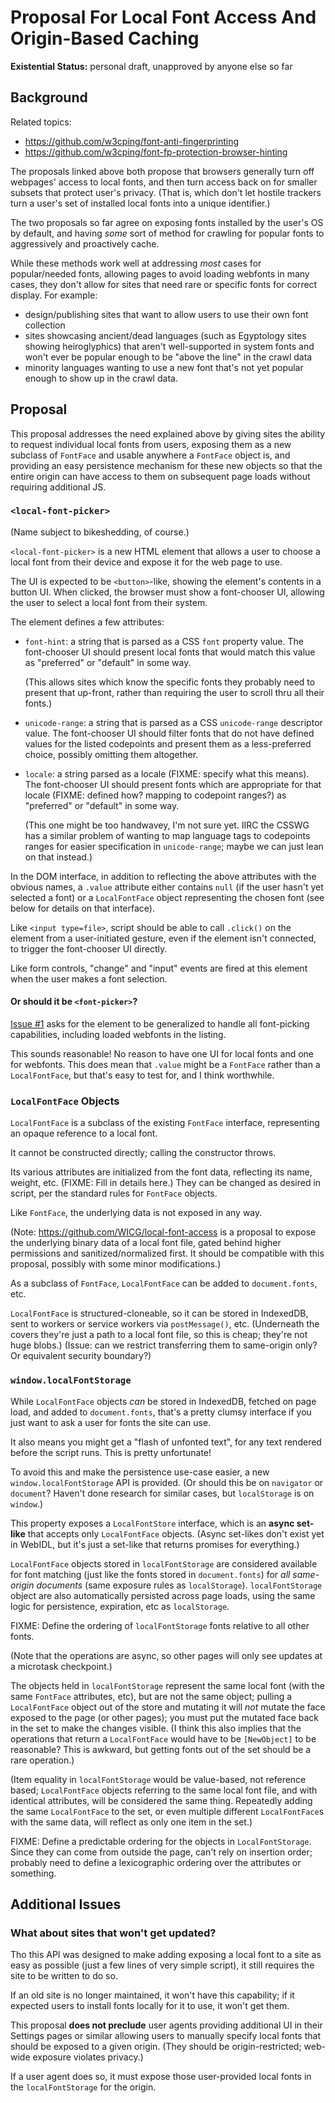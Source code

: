 # Proposal For Local Font Access And Origin-Based Caching

**Existential Status:** personal draft, unapproved by anyone else so far

## Background ##

Related topics:

* <https://github.com/w3cping/font-anti-fingerprinting>
* <https://github.com/w3cping/font-fp-protection-browser-hinting>

The proposals linked above both propose
that browsers generally turn off webpages' access to local fonts,
and then turn access back on for smaller subsets
that protect user's privacy.
(That is,
which don't let hostile trackers
turn a user's set of installed local fonts
into a unique identifier.)

The two proposals so far agree on exposing fonts installed by the user's OS by default,
and having *some* sort of method for crawling for popular fonts to aggressively and proactively cache.

While these methods work well at addressing *most* cases for popular/needed fonts,
allowing pages to avoid loading webfonts in many cases,
they don't allow for sites that need rare or specific fonts for correct display.
For example:

* design/publishing sites that want to allow users to use their own font collection
* sites showcasing ancient/dead languages
	(such as Egyptology sites showing heiroglyphics)
	that aren't well-supported in system fonts
	and won't ever be popular enough to be "above the line" in the crawl data
* minority languages wanting to use a new font
	that's not yet popular enough to show up in the crawl data.


## Proposal ##

This proposal addresses the need explained above
by giving sites the ability to request individual local fonts from users,
exposing them as a new subclass of `FontFace`
and usable anywhere a `FontFace` object is,
and providing an easy persistence mechanism for these new objects
so that the entire origin can have access to them
on subsequent page loads
without requiring additional JS.

### `<local-font-picker>` ###

(Name subject to bikeshedding, of course.)

`<local-font-picker>` is a new HTML element
that allows a user to choose a local font from their device
and expose it for the web page to use.

The UI is expected to be `<button>`-like,
showing the element's contents in a button UI.
When clicked, the browser must show a font-chooser UI,
allowing the user to select a local font from their system.

The element defines a few attributes:

* `font-hint`: a string that is parsed as a CSS `font` property value.
	The font-chooser UI should present local fonts that would match this value
	as "preferred" or "default" in some way.

	(This allows sites which know the specific fonts they probably need
	to present that up-front,
	rather than requiring the user to scroll thru all their fonts.)
* `unicode-range`: a string that is parsed as a CSS `unicode-range` descriptor value.
	The font-chooser UI should filter fonts
	that do not have defined values for the listed codepoints
	and present them as a less-preferred choice,
	possibly omitting them altogether.
* `locale`: a string parsed as a locale (FIXME: specify what this means).
	The font-chooser UI should present fonts which are appropriate for that locale
	(FIXME: defined how? mapping to codepoint ranges?)
	as "preferred" or "default" in some way.

	(This one might be too handwavey, I'm not sure yet.
	IIRC the CSSWG has a similar problem
	of wanting to map language tags to codepoints ranges
	for easier specification in `unicode-range`;
	maybe we can just lean on that instead.)

In the DOM interface,
in addition to reflecting the above attributes with the obvious names,
a `.value` attribute
either contains `null`
(if the user hasn't yet selected a font)
or a `LocalFontFace` object representing the chosen font
(see below for details on that interface).

Like `<input type=file>`,
script should be able to call `.click()` on the element
from a user-initiated gesture,
even if the element isn't connected,
to trigger the font-chooser UI directly.

Like form controls,
"change" and "input" events are fired at this element
when the user makes a font selection.

#### Or should it be `<font-picker>`? ####

[Issue #1](https://github.com/tabatkins/proposal-local-font-access/issues/1) asks for the element to be generalized to handle all font-picking capabilities, including loaded webfonts in the listing.

This sounds reasonable! No reason to have one UI for local fonts and one for webfonts. This does mean that `.value` might be a `FontFace` rather than a `LocalFontFace`, but that's easy to test for, and I think worthwhile.

### `LocalFontFace` Objects ###

`LocalFontFace` is a subclass of the existing `FontFace` interface,
representing an opaque reference to a local font.

It cannot be constructed directly;
calling the constructor throws.

Its various attributes are initialized from the font data,
reflecting its name,
weight,
etc.
(FIXME: Fill in details here.)
They can be changed as desired in script,
per the standard rules for `FontFace` objects.

Like `FontFace`, the underlying data is not exposed in any way.

(Note: <https://github.com/WICG/local-font-access> is a proposal
to expose the underlying binary data of a local font file,
gated behind higher permissions and sanitized/normalized first.
It should be compatible with this proposal,
possibly with some minor modifications.)

As a subclass of `FontFace`,
`LocalFontFace` can be added to `document.fonts`, etc.

`LocalFontFace` is structured-cloneable,
so it can be stored in IndexedDB,
sent to workers or service workers via `postMessage()`,
etc.
(Underneath the covers they're just a path to a local font file,
so this is cheap;
they're not huge blobs.)
(Issue: can we restrict transferring them to same-origin only?
Or equivalent security boundary?)

### `window.localFontStorage` ###

While `LocalFontFace` objects *can* be stored in IndexedDB,
fetched on page load,
and added to `document.fonts`,
that's a pretty clumsy interface
if you just want to ask a user for fonts the site can use.

It also means you might get a "flash of unfonted text",
for any text rendered before the script runs.
This is pretty unfortunate!

To avoid this and make the persistence use-case easier,
a new `window.localFontStorage` API is provided.
(Or should this be on `navigator` or `document`?
Haven't done research for similar cases,
but `localStorage` is on `window`.)

This property exposes a `LocalFontStore` interface,
which is an **async set-like**
that accepts only `LocalFontFace` objects.
(Async set-likes don't exist yet in WebIDL,
but it's just a set-like that returns promises for everything.)

`LocalFontFace` objects stored in `localFontStorage`
are considered available for font matching
(just like the fonts stored in `document.fonts`)
for *all same-origin documents*
(same exposure rules as `localStorage`).
`localFontStorage` object are also automatically persisted across page loads,
using the same logic for persistence, expiration, etc
as `localStorage`.

FIXME: Define the ordering of `localFontStorage` fonts
relative to all other fonts.

(Note that the operations are async,
so other pages will only see updates at a microtask checkpoint.)

The objects held in `localFontStorage` represent the same local font
(with the same `FontFace` attributes, etc),
but are not the same object;
pulling a `LocalFontFace` object out of the store
and mutating it
will *not* mutate the face exposed to the page
(or other pages);
you must put the mutated face back in the set to make the changes visible.
(I think this also implies that the operations that return a `LocalFontFace` would have to be `[NewObject]` to be reasonable?
This is awkward,
but getting fonts out of the set should be a rare operation.)

(Item equality in `localFontStorage` would be value-based, not reference based;
`LocalFontFace` objects referring to the same local font file,
and with identical attributes,
will be considered the same thing.
Repeatedly adding the same `LocalFontFace` to the set,
or even multiple different `LocalFontFace`s with the same data,
will reflect as only one item in the set.)

FIXME: Define a predictable ordering for the objects in `LocalFontStorage`.
Since they can come from outside the page,
can't rely on insertion order;
probably need to define a lexicographic ordering over the attributes or something.

## Additional Issues ##

### What about sites that won't get updated? ###

Tho this API was designed
to make adding exposing a local font to a site
as easy as possible
(just a few lines of very simple script),
it still requires the site to be written to do so.

If an old site is no longer maintained,
it won't have this capability;
if it expected users to install fonts locally
for it to use,
it won't get them.

This proposal **does not preclude**
user agents providing additional UI in their Settings pages or similar
allowing users to manually specify local fonts
that should be exposed to a given origin.
(They should be origin-restricted;
web-wide exposure violates privacy.)

If a user agent does so,
it must expose those user-provided local fonts
in the `localFontStorage` for the origin.
